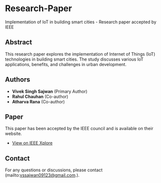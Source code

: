 # Research-Paper
Implementation of IoT in building smart cities - Research paper accepted by IEEE

## Abstract
This research paper explores the implementation of Internet of Things (IoT) technologies in building smart cities. The study discusses various IoT applications, benefits, and challenges in urban development.

## Authors
- **Vivek Singh Sajwan** (Primary Author)
- **Rahul Chauhan** (Co-author)
- **Atharva Rana** (Co-author)

## Paper
This paper has been accepted by the IEEE council and is available on their website.

- [View on IEEE Xplore](https://ieeexplore.ieee.org/document/10467428)


## Contact
For any questions or discussions, please contact (mailto:vssajwan09123@gmail.com.).

